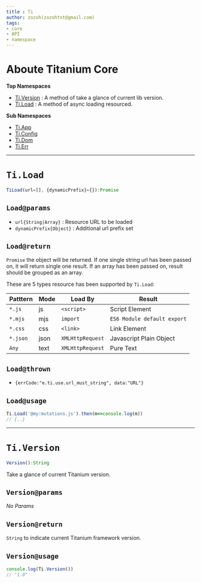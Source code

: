 ```yaml
---
title : Ti
author: zozoh(zozohtnt@gmail.com)
tags:
- core
- API
- namespace
---
```


# Aboute Titanium Core

**Top Namespaces**

- [Ti.Version](#Ti.Version) : A method of take a glance of current lib version.
- [Ti.Load](#Ti.Load) : A method of async loading resourced.

**Sub Namespaces**

- [Ti.App](app.md)
- [Ti.Config](config.md)
- [Ti.Dom](dom.md)
- [Ti.Err](err.md)

-------------------------------------
# `Ti.Load`

```js
TiLoad(url=[], {dynamicPrefix}={}):Promise
```

## `Load@params`

- `url{String|Array}` : Resource URL to be loaded
- `dynamicPrefix{Object}` : Additional url prefix set


## `Load@return`

`Promise` the object will be returned. If one single string url has been passed on, it will return single one result. If an array has been passed on, result should be grouped as an array. 

These are 5 types resource has been supported by `Ti.Load`:

 Patttern | Mode  | Load By    | Result
----------|-------|------------|---------------
`*.js`    | js    | `<script>` | Script Element
`*.mjs`   | mjs   | `import`   | `ES6 Module default export`
`*.css`   | css   | `<link>`   | Link Element
`*.json`  | json  | `XMLHttpRequest` | Javascript Plain Object
`Any`     | text  | `XMLHttpRequest` | Pure Text

## `Load@thrown`

- `{errCode:"e.ti.use.url_must_string", data:"URL"}`

## `Load@usage`

```js
Ti.Load('@my:mutations.js').then(m=>console.log(m))
// {..}
```


-------------------------------------
# `Ti.Version`

```js
Version():String
```

Take a glance of current Titanium version.

## `Version@params`

*No Params*

## `Version@return`

`String` to indicate current Titanium framework version.

## `Version@usage`

```js
console.log(Ti.Version())
// "1.0"
```



